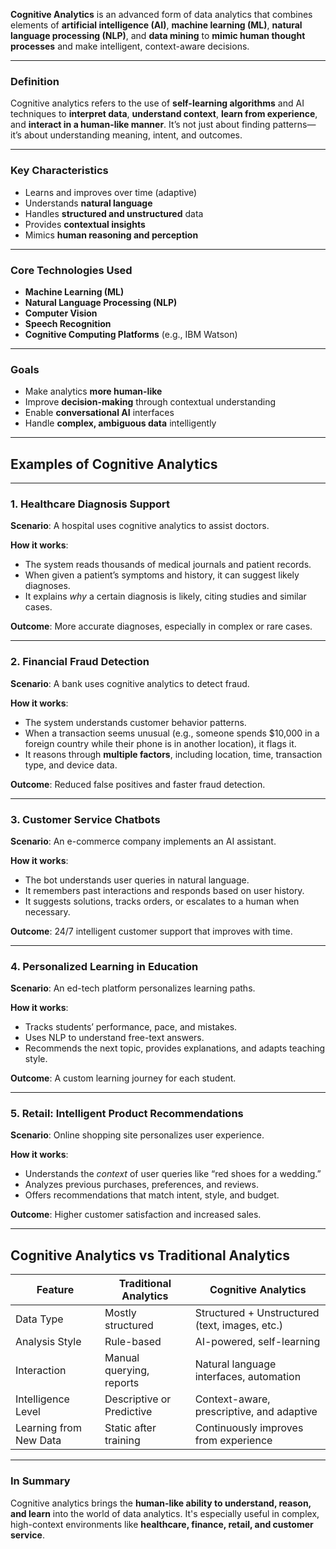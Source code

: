 **Cognitive Analytics** is an advanced form of data analytics that combines elements of **artificial intelligence (AI)**, **machine learning (ML)**, **natural language processing (NLP)**, and **data mining** to **mimic human thought processes** and make intelligent, context-aware decisions.

---

### **Definition**

Cognitive analytics refers to the use of **self-learning algorithms** and AI techniques to **interpret data**, **understand context**, **learn from experience**, and **interact in a human-like manner**. It’s not just about finding patterns—it’s about understanding meaning, intent, and outcomes.

---

### **Key Characteristics**

* Learns and improves over time (adaptive)
* Understands **natural language**
* Handles **structured and unstructured** data
* Provides **contextual insights**
* Mimics **human reasoning and perception**

---

### **Core Technologies Used**

* **Machine Learning (ML)**
* **Natural Language Processing (NLP)**
* **Computer Vision**
* **Speech Recognition**
* **Cognitive Computing Platforms** (e.g., IBM Watson)

---

### **Goals**

* Make analytics **more human-like**
* Improve **decision-making** through contextual understanding
* Enable **conversational AI** interfaces
* Handle **complex, ambiguous data** intelligently

---

## **Examples of Cognitive Analytics**

---

### 1. **Healthcare Diagnosis Support**

**Scenario**: A hospital uses cognitive analytics to assist doctors.

**How it works**:

* The system reads thousands of medical journals and patient records.
* When given a patient’s symptoms and history, it can suggest likely diagnoses.
* It explains *why* a certain diagnosis is likely, citing studies and similar cases.

**Outcome**: More accurate diagnoses, especially in complex or rare cases.

---

### 2. **Financial Fraud Detection**

**Scenario**: A bank uses cognitive analytics to detect fraud.

**How it works**:

* The system understands customer behavior patterns.
* When a transaction seems unusual (e.g., someone spends \$10,000 in a foreign country while their phone is in another location), it flags it.
* It reasons through **multiple factors**, including location, time, transaction type, and device data.

**Outcome**: Reduced false positives and faster fraud detection.

---

### 3. **Customer Service Chatbots**

**Scenario**: An e-commerce company implements an AI assistant.

**How it works**:

* The bot understands user queries in natural language.
* It remembers past interactions and responds based on user history.
* It suggests solutions, tracks orders, or escalates to a human when necessary.

**Outcome**: 24/7 intelligent customer support that improves with time.

---

### 4. **Personalized Learning in Education**

**Scenario**: An ed-tech platform personalizes learning paths.

**How it works**:

* Tracks students’ performance, pace, and mistakes.
* Uses NLP to understand free-text answers.
* Recommends the next topic, provides explanations, and adapts teaching style.

**Outcome**: A custom learning journey for each student.

---

### 5. **Retail: Intelligent Product Recommendations**

**Scenario**: Online shopping site personalizes user experience.

**How it works**:

* Understands the *context* of user queries like “red shoes for a wedding.”
* Analyzes previous purchases, preferences, and reviews.
* Offers recommendations that match intent, style, and budget.

**Outcome**: Higher customer satisfaction and increased sales.

---

## **Cognitive Analytics vs Traditional Analytics**

| Feature                | Traditional Analytics     | Cognitive Analytics                            |
| ---------------------- | ------------------------- | ---------------------------------------------- |
| Data Type              | Mostly structured         | Structured + Unstructured (text, images, etc.) |
| Analysis Style         | Rule-based                | AI-powered, self-learning                      |
| Interaction            | Manual querying, reports  | Natural language interfaces, automation        |
| Intelligence Level     | Descriptive or Predictive | Context-aware, prescriptive, and adaptive      |
| Learning from New Data | Static after training     | Continuously improves from experience          |

---

### In Summary

Cognitive analytics brings the **human-like ability to understand, reason, and learn** into the world of data analytics. It's especially useful in complex, high-context environments like **healthcare, finance, retail, and customer service**.
